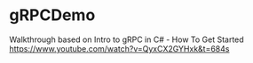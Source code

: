 # gRPCDemo

Walkthrough based on Intro to gRPC in C# - How To Get Started
https://www.youtube.com/watch?v=QyxCX2GYHxk&t=684s
